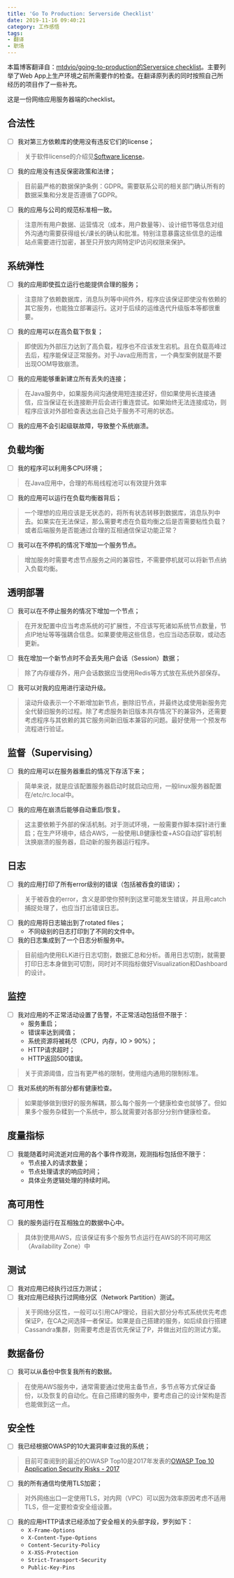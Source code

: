 ```yaml
---
title: 'Go To Production: Serverside Checklist'
date: 2019-11-16 09:40:21
category: 工作感悟
tags:
- 翻译
- 职场
---
```


本篇博客翻译自：[mtdvio/going-to-production的Serversice checklist](https://github.com/mtdvio/going-to-production/blob/master/serverside-checklist.md)。主要列举了Web App上生产环境之前所需要作的检查。在翻译原列表的同时按照自己所经历的项目作了一些补充。

<!--more-->

这是一份网络应用服务器端的checklist。

## 合法性
* [ ] 我对第三方依赖库的使用没有违反它们的license；
> 关于软件license的介绍见[Software license](https://en.wikipedia.org/wiki/Software_license)。
* [ ] 我的应用没有违反保密政策和法律；
> 目前最严格的数据保护条例：GDPR。需要联系公司的相关部门确认所有的数据采集和分发是否遵循了GDPR。
* [ ] 我的应用与公司的规范标准相一致。
> 注意所有用户数据、运营情况（成本，用户数量等）、设计细节等信息对组外沟通均需要获得组长/课长的确认和批准。特别注意暴露这些信息的运维站点需要进行加密，甚至只开放内网特定IP访问权限来保护。

## 系统弹性
* [ ] 我的应用即使孤立运行也能提供合理的服务；
> 注意除了依赖数据库，消息队列等中间件外，程序应该保证即使没有依赖的其它服务，也能独立部署运行。这对于后续的运维迭代升级版本等都很重要。
* [ ] 我的应用可以在高负载下恢复；
> 即使因为外部压力达到了高负载，程序也不应该发生宕机。且在负载高峰过去后，程序能保证正常服务。对于Java应用而言，一个典型案例就是不要出现OOM导致崩溃。
* [ ] 我的应用能够重新建立所有丢失的连接；
> 在Java服务中，如果服务间沟通使用短连接还好，但如果使用长连接通信，应当保证在长连接断开后会进行重连尝试。如果始终无法连接成功，则程序应该对外部检查表达出自己处于服务不可用的状态。
* [ ] 我的应用不会引起级联故障，导致整个系统崩溃。

## 负载均衡
* [ ] 我的程序可以利用多CPU环境；
> 在Java应用中，合理的布局线程池可以有效提升效率
* [ ] 我的应用可以运行在负载均衡器背后；
> 一个理想的应用应该是无状态的，将所有状态转移到数据库，消息队列中去。如果实在无法保证，那么需要考虑在负载均衡之后是否需要粘性负载？或者后端服务是否能通过合理的互相通信保证功能正常？
* [ ] 我可以在不停机的情况下增加一个服务节点。
> 增加服务时需要考虑节点服务之间的兼容性，不需要停机就可以将新节点纳入负载均衡。

## 透明部署
* [ ] 我可以在不停止服务的情况下增加一个节点；
> 在开发配置中应当考虑系统的可扩展性，不应该写死诸如系统节点数量，节点IP地址等等强耦合信息。如果要使用这些信息，也应当动态获取，或动态更新。
* [ ] 我在增加一个新节点时不会丢失用户会话（Session）数据；
> 除了内存缓存外，用户会话数据应当使用Redis等方式放在系统外部保存。
* [ ] 我可以对我的应用进行滚动升级。
> 滚动升级表示一个不断增加新节点，删除旧节点，并最终达成使用新服务完全代替旧服务的过程。除了考虑服务新旧版本共存情况下的兼容外，还需要考虑程序与其依赖的其它服务间新旧版本兼容的问题。最好使用一个预发布流程进行验证。

## 监督（Supervising） 
* [ ] 我的应用可以在服务器重启的情况下存活下来；
> 简单来说，就是应该配置服务器启动时就启动应用，一般linux服务器配置在/etc/rc.local中。
* [ ] 我的应用在崩溃后能够自动重启/恢复。
> 这主要依赖于外部的保活机制。对于测试环境，一般需要作脚本探针进行重启；在生产环境中，结合AWS，一般使用LB健康检查+ASG自动扩容机制汰换崩溃的服务器，启动新的服务器运行程序。

## 日志
* [ ] 我的应用打印了所有error级别的错误（包括被吞食的错误）；
> 关于被吞食的error，含义是即使你预判到这里可能发生错误，并且用catch捕捉处理了，也应当打出错误日志。
* [ ] 我的应用将日志输出到了rotated files；
  * 不同级别的日志打印到了不同的文件中。
* [ ] 我的日志集成到了一个日志分析服务中。
> 目前组内使用ELK进行日志切割，数据汇总和分析。善用日志切割，就需要打印日志本身做到可切割，同时对不同指标做好Visualization和Dashboard的设计。

## 监控
* [ ] 我对应用的不正常活动设置了告警，不正常活动包括但不限于：
  * 服务重启；
  * 错误率达到阈值；
  * 系统资源将被耗尽（CPU，内存，IO > 90%）；
  * HTTP请求超时；
  * HTTP返回500错误。
> 关于资源阈值，应当有更严格的限制，使用组内通用的限制标准。
* [ ] 我对系统的所有部分都有健康检查。
> 如果能够做到很好的服务解耦，那么每个服务一个健康检查也就够了。但如果多个服务杂糅到一个系统中，那么就需要对各部分分别作健康检查。

## 度量指标
* [ ] 我能随着时间流逝对应用的各个事件作观测，观测指标包括但不限于：
  * 节点接入的请求数量；
  * 节点处理请求的响应时间；
  * 具体业务逻辑处理的持续时间。

## 高可用性
* [ ] 我的服务运行在互相独立的数据中心中。
> 具体到使用AWS，应该保证有多个服务节点运行在AWS的不同可用区（Availability Zone）中

## 测试
* [ ] 我对应用已经执行过压力测试；
* [ ] 我对应用已经执行过网络分区（Network Partition）测试。
> 关于网络分区性，一般可以引用CAP理论，目前大部分分布式系统优先考虑保证P，在CA之间选择一者保证。如果是自己搭建的服务，如后续自行搭建Cassandra集群，则需要考虑是否优先保证了P，并做出对应的测试方案。

## 数据备份
* [ ] 我可以从备份中恢复我所有的数据。
> 在使用AWS服务中，通常需要通过使用主备节点，多节点等方式保证备份，以及恢复的自动化。在自己搭建的服务中，要考虑自己的设计架构是否也能做到这一点。

## 安全性
* [ ] 我已经根据OWASP的10大漏洞审查过我的系统；
> 目前可查阅到的最近的OWASP Top10是2017年发表的[OWASP Top 10 Application Security Risks - 2017](https://www.owasp.org/index.php/Top_10-2017_Top_10)
* [ ] 我的所有通信均使用TLS加密；
> 对外网络出口一定使用TLS，对内网（VPC）可以因为效率原因考虑不适用TLS，但一定要检查安全组设置。
* [ ] 我的应用HTTP请求已经添加了安全相关的头部字段，罗列如下：
  * `X-Frame-Options`
  * `X-Content-Type-Options`
  * `Content-Security-Policy`
  * `X-XSS-Protection`
  * `Strict-Transport-Security`
  * `Public-Key-Pins`
